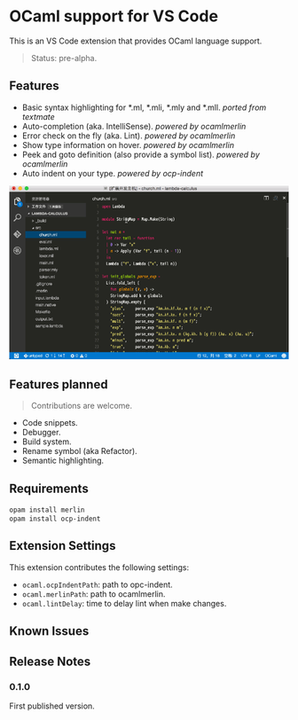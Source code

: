 # OCaml support for VS Code

This is an VS Code extension that provides OCaml language support.

> Status: pre-alpha.

## Features

* Basic syntax highlighting for *.ml, *.mli, *.mly and *.mll. _ported from textmate_
* Auto-completion (aka. IntelliSense). _powered by ocamlmerlin_
* Error check on the fly (aka. Lint). _powered by ocamlmerlin_
* Show type information on hover. _powered by ocamlmerlin_
* Peek and goto definition (also provide a symbol list). _powered by ocamlmerlin_
* Auto indent on your type. _powered by ocp-indent_ 

![features](images/ocaml-ide.gif)

## Features planned

> Contributions are welcome.

* Code snippets.
* Debugger.
* Build system.
* Rename symbol (aka Refactor).
* Semantic highlighting.

## Requirements

```shell
opam install merlin
opam install ocp-indent
```

## Extension Settings

This extension contributes the following settings:

* `ocaml.ocpIndentPath`: path to opc-indent.
* `ocaml.merlinPath`: path to ocamlmerlin.
* `ocaml.lintDelay`: time to delay lint when make changes.

## Known Issues



## Release Notes

### 0.1.0

First published version.
